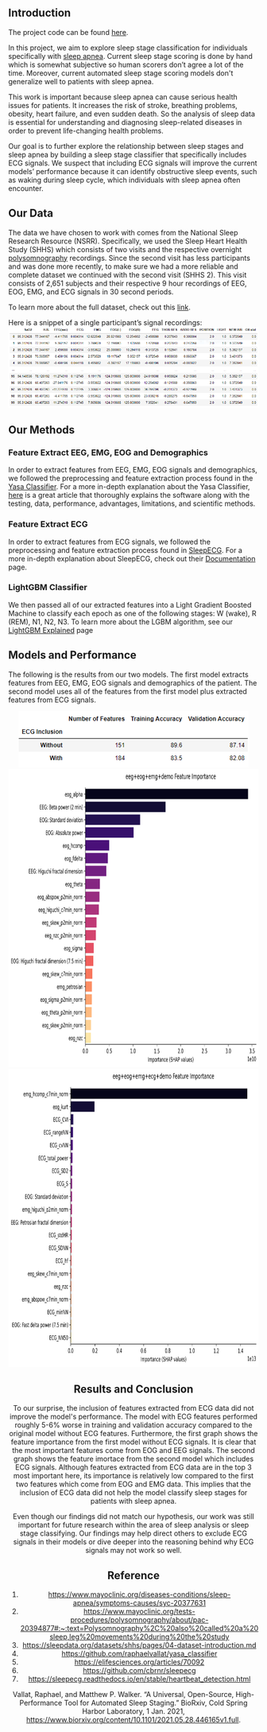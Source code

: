 ## Introduction

The project code can be found [here](https://github.com/chinkevin/DSC180_sleep_apnea).

In this project, we aim to explore sleep stage classification for individuals specifically with [sleep apnea](https://www.mayoclinic.org/diseases-conditions/sleep-apnea/symptoms-causes/syc-20377631). Current sleep stage scoring is done by hand which is somewhat subjective so human scorers don’t agree a lot of the time. Moreover, current automated sleep stage scoring models don't generalize well to patients with sleep apnea. 

This work is important because sleep apnea can cause serious health issues for patients. It increases the risk of stroke, breathing problems, obesity, heart failure, and even sudden death. So the analysis of sleep data is essential for understanding and diagnosing sleep-related diseases in order to prevent life-changing health problems.

Our goal is to further explore the relationship between sleep stages and sleep apnea by building a sleep stage classifier that specifically includes ECG signals. We suspect that including ECG signals will improve the current models’ performance because it can identify obstructive sleep events, such as waking during sleep cycle, which individuals with sleep apnea often encounter.

## Our Data

The data we have chosen to work with comes from the National Sleep Research Resource (NSRR). Specifically, we used the Sleep Heart Health Study (SHHS) which consists of two visits and the respective overnight [polysomnography](https://www.mayoclinic.org/tests-procedures/polysomnography/about/pac-20394877#:~:text=Polysomnography%2C%20also%20called%20a%20sleep,leg%20movements%20during%20the%20study) recordings. Since the second visit has less participants and was done more recently, to make sure we had a more reliable and complete dataset we continued with the second visit (SHHS 2). This visit consists of 2,651 subjects and their respective 9 hour recordings of EEG, EOG, EMG, and ECG signals in 30 second periods. 

To learn more about the full dataset, check out this [link](https://sleepdata.org/datasets/shhs/pages/04-dataset-introduction.md).

Here is a snippet of a single participant’s signal recordings:
![visit2](images/data_snip.PNG)

## Our Methods
### Feature Extract EEG, EMG, EOG and Demographics
In order to extract features from EEG, EMG, EOG signals and demographics, we followed the preprocessing and feature extraction process found in the [Yasa Classifier](https://github.com/raphaelvallat/yasa_classifier). For a more in-depth explanation about the Yasa Classifier, [here](https://elifesciences.org/articles/70092) is a great article that thoroughly explains the software along with the testing, data, performance, advantages, limitations, and scientific methods.

### Feature Extract ECG
In order to extract features from ECG signals, we followed the preprocessing and feature extraction process found in [SleepECG](https://github.com/cbrnr/sleepecg). For a more in-depth explanation about SleepECG, check out their [Documentation](https://sleepecg.readthedocs.io/en/stable/heartbeat_detection.html) page.

### LightGBM Classifier
We then passed all of our extracted features into a Light Gradient Boosted Machine to classify each epoch as one of the following stages: W (wake), R (REM), N1, N2, N3. To learn more about the LGBM algorithm, see our [LightGBM Explained](lgbm_explained.md) page

## Models and Performance
The following is the results from our two models. The first model extracts features from EEG, EMG, EOG signals and demographics of the patient. The second model uses all of the features from the first model plus extracted features from ECG signals.

<div align= "center"><img src="images/result_table.PNG"/>

<img src="images/without_ecg_fimp.png" width="900" height="600" />
<img src="images/with_ecg_fimp.png" width="900" height="600" />

## Results and Conclusion

To our surprise, the inclusion of features extracted from ECG data did not improve the model's performance. The model with ECG features performed roughly 5-6% worse in training and validation accuracy compared to the original model without ECG features. Furthermore, the first graph shows the feature importance from the first model without ECG signals. It is clear that the most important features come from EOG and EEG signals. The second graph shows the feature imortace from the second model which includes ECG signals. Although features extracted from ECG data are in the top 3 most important here, its importance is relatively low compared to the first two features which come from EOG and EMG data. This implies that the inclusion of ECG data did not help the model classify sleep stages for patients with sleep apnea.

Even though our findings did not match our hypothesis, our work was still important for future research within the area of sleep analysis or sleep stage classifying. Our findings may help direct others to exclude ECG signals in their models or dive deeper into the reasoning behind why ECG signals may not work so well. 

## Reference

1. https://www.mayoclinic.org/diseases-conditions/sleep-apnea/symptoms-causes/syc-20377631
2. https://www.mayoclinic.org/tests-procedures/polysomnography/about/pac-20394877#:~:text=Polysomnography%2C%20also%20called%20a%20sleep,leg%20movements%20during%20the%20study
3. https://sleepdata.org/datasets/shhs/pages/04-dataset-introduction.md
4. https://github.com/raphaelvallat/yasa_classifier
5. https://elifesciences.org/articles/70092
6. https://github.com/cbrnr/sleepecg
7. https://sleepecg.readthedocs.io/en/stable/heartbeat_detection.html

Vallat, Raphael, and Matthew P. Walker. “A Universal, Open-Source, High-Performance Tool for Automated Sleep Staging.” BioRxiv, Cold Spring Harbor Laboratory, 1 Jan. 2021, https://www.biorxiv.org/content/10.1101/2021.05.28.446165v1.full.
